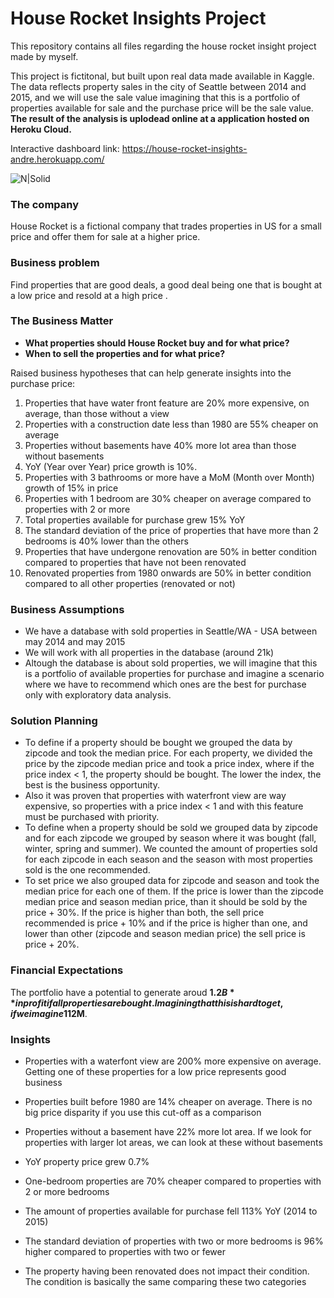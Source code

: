 # House Rocket Insights Project
This repository contains all files regarding the house rocket insight project made by myself.

This project is fictitonal, but built upon real data made available in Kaggle. The data reflects property sales in the city of Seattle between 2014 and 2015, and we will use the sale value imagining that this is a portfolio of properties available for sale and the purchase price will be the sale value. **The result of the analysis is uplodead online at a application hosted on Heroku Cloud.**

Interactive dashboard link: https://house-rocket-insights-andre.herokuapp.com/

![N|Solid](https://www.homes.com/images/national-state/hero-for-sale.jpeg)

### The company
House Rocket is a fictional company that trades properties in US for a small price and offer them for sale at a higher price.

### Business problem
Find properties that are good deals, a good deal being one that is bought at a low price and resold at a high price .

### The Business Matter

- **What properties should House Rocket buy and for what price?**
- **When to sell the properties and for what price?**

Raised business hypotheses that can help generate insights into the purchase price:

1. Properties that have water front feature are 20% more expensive, on average, than those without a view
2. Properties with a construction date less than 1980 are 55% cheaper on average
3. Properties without basements have 40% more lot area than those without basements
4. YoY (Year over Year) price growth is 10%.
5. Properties with 3 bathrooms or more have a MoM (Month over Month) growth of 15% in price
6. Properties with 1 bedroom are 30% cheaper on average compared to properties with 2 or more
7. Total properties available for purchase grew 15% YoY
8. The standard deviation of the price of properties that have more than 2 bedrooms is 40% lower than the others
9. Properties that have undergone renovation are 50% in better condition compared to properties that have not been renovated
10. Renovated properties from 1980 onwards are 50% in better condition compared to all other properties (renovated or not)

### Business Assumptions
- We have a database with sold properties in Seattle/WA - USA between may 2014 and may 2015
- We will work with all properties in the database (around 21k)
- Altough the database is about sold properties, we will imagine that this is a portfolio of available properties for purchase and imagine a scenario where we have to recommend which ones are the best for purchase only with exploratory data analysis.

### Solution Planning
- To define if a property should be bought we grouped the data by zipcode and took the median price. For each property, we divided the price by the zipcode median price and took a price index, where if the price index < 1, the property should be bought. The lower the index, the best is the business opportunity.
- Also it was proven that properties with waterfront view are way expensive, so properties with a price index < 1 and with this feature must be purchased with priority.
- To define when a property should be sold we grouped data by zipcode and for each zipcode we grouped by season where it was bought (fall, winter, spring and summer). We counted the amount of properties sold for each zipcode in each season and the season with most properties sold is the one recommended.
- To set price we also grouped data for zipcode and season and took the median price for each one of them.  If the price is lower than the zipcode median price and season median price, than it should be sold by the price + 30%. If the price is higher than both, the sell price recommended is price + 10% and if the price is higher than one, and lower than other (zipcode and season median price) the sell price is price + 20%.

### Financial Expectations 

The portfolio have a potential to generate aroud **$1.2B** in profit if all properties are bought. Imagining that this is hard to get, if we imagine 1% of them bought (aprox 210 properties), the profit could reach **$12M**.

### Insights
- Properties with a waterfont view are 200% more expensive on average. Getting one of these properties for a low price represents good business

- Properties built before 1980 are 14% cheaper on average. There is no big price disparity if you use this cut-off as a comparison

- Properties without a basement have 22% more lot area. If we look for properties with larger lot areas, we can look at these without basements

- YoY property price grew 0.7%

- One-bedroom properties are 70% cheaper compared to properties with 2 or more bedrooms

- The amount of properties available for purchase fell 113% YoY (2014 to 2015)

- The standard deviation of properties with two or more bedrooms is 96% higher compared to properties with two or fewer

- The property having been renovated does not impact their condition. The condition is basically the same comparing these two categories

